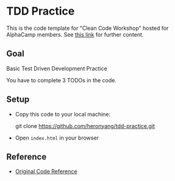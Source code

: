 # TDD Practice

This is the code template for "Clean Code Workshop" hosted for AlphaCamp members. See [this link](http://clean-up-your-spaghetti.heron.me/) for further content.

## Goal

Basic Test Driven Development Practice

You have to complete 3 TODOs in the code.

## Setup

- Copy this code to your local machine:

    git clone https://github.com/heronyang/tdd-practice.git

- Open ```index.html``` in your browser

## Reference

- [Original Code Reference](http://www.sitepoint.com/getting-started-qunit/)
